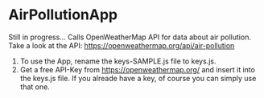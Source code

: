 # AirPollutionApp

Still in progress...
Calls OpenWeatherMap API for data about air pollution.
Take a look at the API: https://openweathermap.org/api/air-pollution

1. To use the App, rename the keys-SAMPLE.js file to keys.js.
2. Get a free API-Key from https://openweathermap.org/ and insert it into the keys.js file. If you alreade have a key, of course you can simply use that one.
